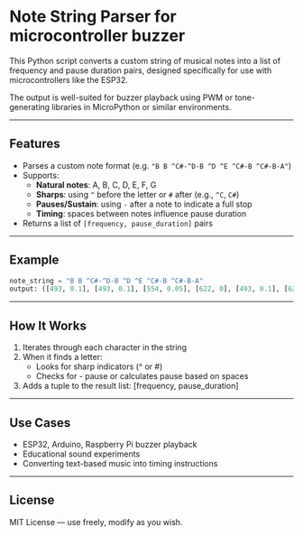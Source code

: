 # Note String Parser for microcontroller buzzer

This Python script converts a custom string of musical notes into a list of frequency and pause duration pairs, designed specifically for use with microcontrollers like the ESP32.

The output is well-suited for buzzer playback using PWM or tone-generating libraries in MicroPython or similar environments.

---

## Features

- Parses a custom note format (e.g. `"B B ^C#-^D-B ^D ^E ^C#-B ^C#-B-A"`)
- Supports:
  - **Natural notes**: A, B, C, D, E, F, G
  - **Sharps**: using `^` before the letter or `#` after (e.g., `^C`, `C#`)
  - **Pauses/Sustain**: using `-` after a note to indicate a full stop
  - **Timing**: spaces between notes influence pause duration
- Returns a list of `[frequency, pause_duration]` pairs

---

## Example

```python
note_string = "B B ^C#-^D-B ^D ^E ^C#-B ^C#-B-A"
output: ([493, 0.1], [493, 0.1], [554, 0.05], [622, 0], [493, 0.1], [622, 0.1], [698, 0.1], [554, 0.05], [493, 0.1], [554, 0.05], [493, 0], [440, 0.05])
```

---

## How It Works

1. Iterates through each character in the string
2. When it finds a letter:
    - Looks for sharp indicators (^ or #)
    - Checks for - pause or calculates pause based on spaces
3. Adds a tuple to the result list: [frequency, pause_duration]

---

## Use Cases

- ESP32, Arduino, Raspberry Pi buzzer playback
- Educational sound experiments
- Converting text-based music into timing instructions

---

## License
MIT License — use freely, modify as you wish.